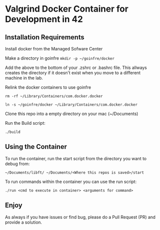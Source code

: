 # Valgrind Docker Container for Development in 42

## Installation Requirements

Install docker from the Managed Sofware Center

Make a directory in goinfre
```mkdir -p ~/goinfre/docker```

Add the above to the bottom of your .zshrc or .bashrc file.  This allways creates the directory if it doesn't exist when you move to a different machine in the lab.

Relink the docker containers to use goinfre

```rm -rf ~/Library/Containers/com.docker.docker```

```ln -s ~/goinfre/docker ~/Library/Containers/com.docker.docker```

Clone this repo into a empty directory on your mac (~/Documents)

Run the Build script:

```./build```

## Using the Container

To run the container, run the start script from the directory you want to debug from:

```~/Documents/libft/ ~/Documents/<Where this repos is saved>/start```

To run commands within the container you can use the run script:

```./run <cmd to execute in container> <arguments for command>```

## Enjoy
As always if you have issues or find bug, please do a Pull Request (PR) and provide a solution.
